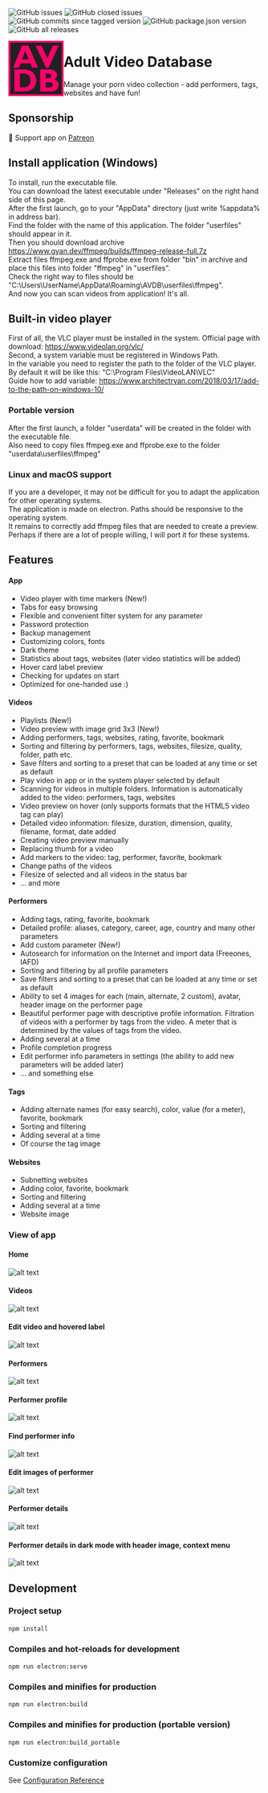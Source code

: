 ![GitHub issues](https://img.shields.io/github/issues/fupdec/adult-video-database?color=%233aca0a)
![GitHub closed issues](https://img.shields.io/github/issues-closed/fupdec/Adult-Video-Database?color=%23f44)
![GitHub commits since tagged version](https://img.shields.io/github/commits-since/fupdec/adult-video-database/v0.5.10-alpha?color=green)
![GitHub package.json version](https://img.shields.io/github/package-json/v/fupdec/Adult-Video-Database?color=blue)
![GitHub all releases](https://img.shields.io/github/downloads/fupdec/Adult-Video-Database/total?color=blueviolet)

<img align="left" width="110" height="110" src="./public/icons/icon.png">

# Adult Video Database
Manage your porn video collection - add performers, tags, websites and have fun!

## Sponsorship 
&#127828; Support app on <a href="https://www.patreon.com/avdb">Patreon</a>

## Install application (Windows)
To install, run the executable file. <br>
You can download the latest executable under "Releases" on the right hand side of this page. <br>
After the first launch, go to your "AppData" directory (just write %appdata% in address bar). <br>
Find the folder with the name of this application. The folder "userfiles" should appear in it. <br>
Then you should download archive https://www.gyan.dev/ffmpeg/builds/ffmpeg-release-full.7z <br>
Extract files ffmpeg.exe and ffprobe.exe from folder "bin" in archive and place this files into folder "ffmpeg" in "userfiles".  <br>
Check the right way to files should be "C:\Users\UserName\AppData\Roaming\AVDB\userfiles\ffmpeg\". <br>
And now you can scan videos from application! It's all.

## Built-in video player
First of all, the VLC player must be installed in the system. Official page with download: https://www.videolan.org/vlc/ <br>
Second, a system variable must be registered in Windows Path. <br>
In the variable you need to register the path to the folder of the VLC player. <br>
By default it will be like this: "C:\Program Files\VideoLAN\VLC" <br>
Guide how to add variable: https://www.architectryan.com/2018/03/17/add-to-the-path-on-windows-10/ <br>

### Portable version
After the first launch, a folder "userdata" will be created in the folder with the executable file. <br>
Also need to copy files ffmpeg.exe and ffprobe.exe to the folder "userdata\userfiles\ffmpeg\"

### Linux and macOS support
If you are a developer, it may not be difficult for you to adapt the application for other operating systems. <br>
The application is made on electron. Paths should be responsive to the operating system.  <br>
It remains to correctly add ffmpeg files that are needed to create a preview.  <br>
Perhaps if there are a lot of people willing, I will port it for these systems. <br>

## Features

#### App
- Video player with time markers (New!)
- Tabs for easy browsing
- Flexible and convenient filter system for any parameter
- Password protection
- Backup management
- Customizing colors, fonts
- Dark theme
- Statistics about tags, websites (later video statistics will be added)
- Hover card label preview
- Checking for updates on start
- Optimized for one-handed use :)

#### Videos
- Playlists (New!)
- Video preview with image grid 3x3 (New!)
- Adding performers, tags, websites, rating, favorite, bookmark
- Sorting and filtering by performers, tags, websites, filesize, quality, folder, path etc.
- Save filters and sorting to a preset that can be loaded at any time or set as default
- Play video in app or in the system player selected by default
- Scanning for videos in multiple folders. Information is automatically added to the video: performers, tags, websites
- Video preview on hover (only supports formats that the HTML5 video tag can play)
- Detailed video information: filesize, duration, dimension, quality, filename, format, date added
- Creating video preview manually
- Replacing thumb for a video 
- Add markers to the video: tag, performer, favorite, bookmark
- Change paths of the videos
- Filesize of selected and all videos in the status bar
- ... and more

#### Performers
- Adding tags, rating, favorite, bookmark
- Detailed profile: aliases, category, career, age, country and many other parameters
- Add custom parameter (New!)
- Autosearch for information on the Internet and import data (Freeones, IAFD)
- Sorting and filtering by all profile parameters
- Save filters and sorting to a preset that can be loaded at any time or set as default
- Ability to set 4 images for each (main, alternate, 2 custom), avatar, header image on the performer page
- Beautiful performer page with descriptive profile information. Filtration of videos with a performer by tags from the video. A meter that is determined by the values of tags from the video.
- Adding several at a time
- Profile completion progress
- Edit performer info parameters in settings (the ability to add new parameters will be added later) 
- ... and something else

#### Tags
- Adding alternate names (for easy search), color, value (for a meter), favorite, bookmark
- Sorting and filtering
- Adding several at a time
- Of course the tag image

#### Websites
- Subnetting websites
- Adding color, favorite, bookmark
- Sorting and filtering
- Adding several at a time
- Website image

### View of app

#### Home 
![alt text](https://i.ibb.co/n7YvpBb/home.jpg)

#### Videos
![alt text](https://i.ibb.co/svb12st/videos.jpg)

#### Edit video and hovered label
![alt text](https://i.ibb.co/3sXK9ms/edit.jpg)

#### Performers
![alt text](https://i.ibb.co/s6wvvTf/performers.jpg)

#### Performer profile
![alt text](https://i.ibb.co/0GxRgWr/profile.jpg)

#### Find performer info
![alt text](https://i.ibb.co/x22DLWD/find.jpg)

#### Edit images of performer
![alt text](https://i.ibb.co/d24KFxM/images.jpg)

#### Performer details
![alt text](https://i.ibb.co/bLXfqhr/performer.jpg)

#### Performer details in dark mode with header image, context menu 
![alt text](https://i.ibb.co/MVskQpr/dark.jpg)

## Development

### Project setup
```
npm install
```

### Compiles and hot-reloads for development
```
npm run electron:serve
```

### Compiles and minifies for production
```
npm run electron:build
```

### Compiles and minifies for production (portable version)
```
npm run electron:build_portable
```
### Customize configuration
See [Configuration Reference](https://cli.vuejs.org/config/)
